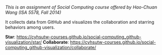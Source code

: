 *This is an assignment of Social Computing course offered by Hao-Chuan Wang (ISA 5578, Fall 2014)*


It collects data from GitHub and visualizes the collaboration and starring behaviors among users.


**Star**: https://cyhsutw-courses.github.io/social-computing_github-visualization/star/
**Collaborate**: https://cyhsutw-courses.github.io/social-computing_github-visualization/collaborate/
